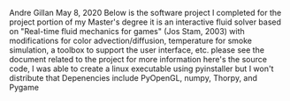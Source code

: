 Andre Gillan
May 8, 2020
Below is the software project I completed for the project portion of my Master's degree
it is an interactive fluid solver based on "Real-time fluid mechanics for games" (Jos Stam, 2003)
with modifications for color advection/diffusion, temperature for smoke simulation, a toolbox to support
the user interface, etc.
please see the document related to the project for more information
here's the source code, I was able to create a linux executable using pyinstaller but I won't distribute that
Depenencies include PyOpenGL, numpy, Thorpy, and Pygame
